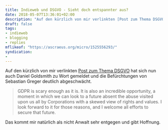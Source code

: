 ```yaml
---
title: Indieweb und DSGVO - Sieht doch entspannter aus?
date: 2018-05-07T13:36:01+02:00
description: "Auf den kürzlich von mir verlinkten [Post zum Thema DSGVO](/post/2018-05-03-indieweb-dsgvo/) hat sich nun auch Daniel Goldsmith zu Wort gemeldet und die Befürchtungen von Sebastian Greger deutlich abgeschwächt."
draft: false
tags:
- indieweb
- blogging
- replies
mflikeof: "https://ascraeus.org/micro/1525556293/"
syndication:
-
---
```




Auf den kürzlich von mir verlinkten [Post zum Thema DSGVO](/post/2018-05-03-indieweb-dsgvo/) hat sich nun auch Daniel Goldsmith zu Wort gemeldet und die Befürchtungen von Sebastian Greger deutlich abgeschwächt.

> GDPR is scary enough as it is. It is also an incredible opportunity, a moment in which we can look to a future absent the abuse visited upon us all by Corporations with a skewed view of rights and values. I look forward to it for those reasons, and I welcome all efforts to secure that future.

Das kommt mir natürlich als nicht Anwalt sehr entgegen und gibt Hoffnung.

